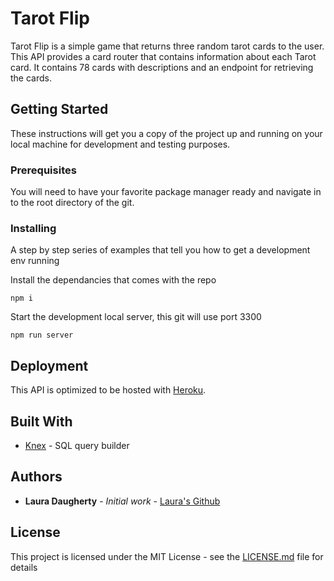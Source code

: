 # Tarot Flip

Tarot Flip is a simple game that returns three random tarot cards to the user. This API provides a card router that contains information about each Tarot card. It contains 78 cards with descriptions and an endpoint for retrieving the cards.


## Getting Started

These instructions will get you a copy of the project up and running on your local machine for development and testing purposes. 

### Prerequisites

You will need to have your favorite package manager ready and navigate in to the root directory of the git.

### Installing

A step by step series of examples that tell you how to get a development env running

Install the dependancies that comes with the repo

```
npm i
```

Start the development local server, this git will use port 3300

```
npm run server
```

## Deployment

This API is optimized to be hosted with  [Heroku]((https://devcenter.heroku.com/)). 

## Built With

* [Knex]((http://knexjs.org/)) - SQL query builder

	
## Authors

* **Laura Daugherty** - *Initial work* - [Laura's Github](https://github.com/laura-daugherty6)

## License

This project is licensed under the MIT License - see the [LICENSE.md](LICENSE.md) file for details
